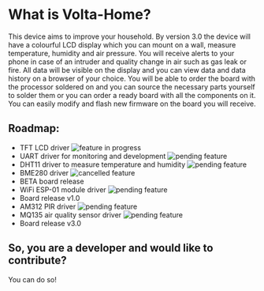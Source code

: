 # What is Volta-Home?
 This device aims to improve your household. By version 3.0 the device will have a colourful LCD display which you can mount on a wall, measure temperature, humidity and air pressure. You will receive alerts to your phone in case of an intruder and quality change in air such as gas leak or fire. All data will be visible on the display and you can view data and data history on a browser of your choice.  You will be able to order the board with the processor soldered on and you can source the necessary parts yourself to solder them or you can order a ready board with all the components on it. You can easily modify and flash new firmware on the board you will receive.
 
## Roadmap:
- TFT LCD driver ![feature in progress](https://img.shields.io/badge/-in%20progress-brightgreen)
- UART driver for monitoring and development ![pending feature](https://img.shields.io/badge/-pending-orange)
- DHT11 driver to measure temperature and humidity ![pending feature](https://img.shields.io/badge/-pending-orange)
- BME280 driver ![cancelled feature](https://img.shields.io/badge/-cancelled-lightgrey)
- BETA board release
- WiFi ESP-01 module driver ![pending feature](https://img.shields.io/badge/-pending-orange)
- Board release v1.0
- AM312 PIR driver ![pending feature](https://img.shields.io/badge/-pending-orange)
- MQ135 air quality sensor driver ![pending feature](https://img.shields.io/badge/-pending-orange)
- Board release v3.0

## So, you are a developer and would like to contribute?
You can do so!
